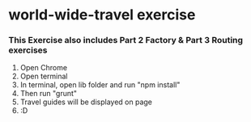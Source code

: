 # world-wide-travel exercise

### This Exercise also includes Part 2 Factory & Part 3 Routing exercises

1. Open Chrome
2. Open terminal
3. In terminal, open lib folder and run "npm install"
4. Then run "grunt"
5. Travel guides will be displayed on page
6. :D
